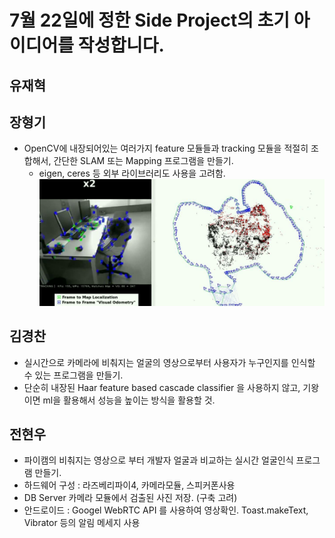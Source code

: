 # 7월 22일에 정한 Side Project의 초기 아이디어를 작성합니다.

## 유재혁
## 장형기
- OpenCV에 내장되어있는 여러가지 feature 모듈들과 tracking 모듈을 적절히 조합해서, 간단한 SLAM 또는 Mapping 프로그램을 만들기.
  - eigen, ceres 등 외부 라이브러리도 사용을 고려함.
![image](https://github.com/ai-robotics-kr/opencv_study/blob/master/side_project/orb_slam.png?raw=true)

## 김경찬
- 실시간으로 카메라에 비춰지는 얼굴의 영상으로부터 사용자가 누구인지를 인식할 수 있는 프로그램을 만들기.
- 단순히 내장된 Haar feature based cascade classifier 을 사용하지 않고, 기왕이면 ml을 활용해서 성능을 높이는 방식을 활용할 것.

## 전현우
- 파이캠의 비춰지는 영상으로 부터 개발자 얼굴과 비교하는 실시간 얼굴인식 프로그램 만들기.
- 하드웨어 구성 : 라즈베리파이4, 카메라모듈, 스피커폰사용 
- DB Server 카메라 모듈에서 검출된 사진 저장. (구축 고려)
- 안드로이드 : Googel WebRTC API 를 사용하여 영상확인. Toast.makeText, Vibrator 등의 알림 메세지 사용
